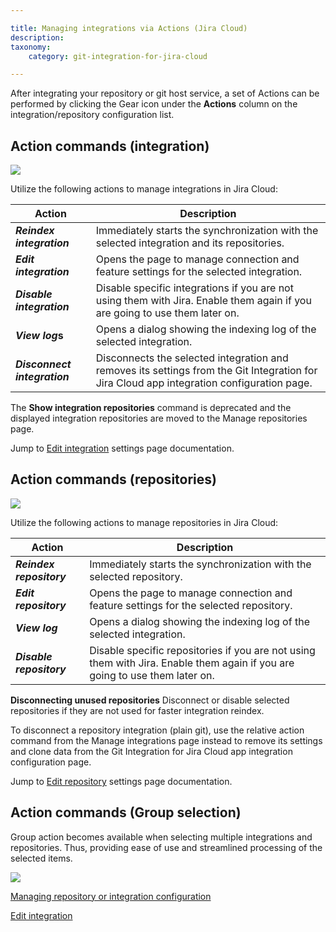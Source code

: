 ```yaml
---

title: Managing integrations via Actions (Jira Cloud)
description:
taxonomy:
    category: git-integration-for-jira-cloud

---
```

After integrating your repository or git host service, a set of Actions can be performed by clicking the Gear icon under the **Actions** column on the integration/repository configuration list.

## Action commands (integration)

![](https://bigbrassband.atlassian.net/wiki/download/attachments/1923024517/gitcloud-manage-integration-actions-menu.png?version=3&modificationDate=1648984361910&cacheVersion=1&api=v2)

Utilize the following actions to manage integrations in Jira Cloud:

| **Action** | **Description** |
| --- | --- |
| _**Reindex integration**_ | Immediately starts the synchronization with the selected integration and its repositories. |
| _**Edit integration**_ | Opens the page to manage connection and feature settings for the selected integration. |
| _**Disable integration**_ | Disable specific integrations if you are not using them with Jira. Enable them again if you are going to use them later on. |
| _**View log**_**s** | Opens a dialog showing the indexing log of the selected integration. |
| _**Disconnect integration**_ | Disconnects the selected integration and removes its settings from the Git Integration for Jira Cloud app integration configuration page. |

The **Show integration repositories** command is deprecated and the displayed integration repositories are moved to the Manage repositories page.

Jump to [Edit integration](/git-integration-for-jira-cloud/edit-integration-gij-cloud) settings page documentation.

## Action commands (repositories)

![](https://bigbrassband.atlassian.net/wiki/download/attachments/1923024517/gitcloud-manage-repositories-actions-menu.png?version=1&modificationDate=1648984477536&cacheVersion=1&api=v2)

Utilize the following actions to manage repositories in Jira Cloud:

| **Action** | **Description** |
| --- | --- |
| _**Reindex repository**_ | Immediately starts the synchronization with the selected repository. |
| _**Edit repository**_ | Opens the page to manage connection and feature settings for the selected repository. |
| _**View log**_ | Opens a dialog showing the indexing log of the selected integration. |
| _**Disable repository**_ | Disable specific repositories if you are not using them with Jira. Enable them again if you are going to use them later on. |

**Disconnecting unused repositories**
Disconnect or disable selected repositories if they are not used for faster integration reindex.

To disconnect a repository integration (plain git), use the relative action command from the Manage integrations page instead to remove its settings and clone data from the Git Integration for Jira Cloud app integration configuration page.

Jump to [Edit repository](/git-integration-for-jira-cloud/edit-integration-gij-cloud) settings page documentation.

## Action commands (Group selection)

Group action becomes available when selecting multiple integrations and repositories. Thus, providing ease of use and streamlined processing of the selected items.

![](https://bigbrassband.atlassian.net/wiki/download/thumbnails/1923024517/gitcloud-actions-group-selection-feature.png?version=1&modificationDate=1649145056712&cacheVersion=1&api=v2&width=680&height=349)

[Managing repository or integration configuration](/git-integration-for-jira-cloud/managing-integration-or-repository-configuration-gij-cloud)

[Edit integration](/git-integration-for-jira-cloud/edit-integration-gij-cloud)

